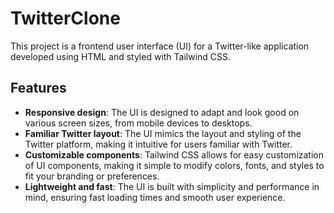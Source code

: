 # TwitterClone
This project is a frontend user interface (UI) for a Twitter-like application developed using HTML and styled with Tailwind CSS.

## Features

- **Responsive design**: The UI is designed to adapt and look good on various screen sizes, from mobile devices to desktops.
- **Familiar Twitter layout**: The UI mimics the layout and styling of the Twitter platform, making it intuitive for users familiar with Twitter.
- **Customizable components**: Tailwind CSS allows for easy customization of UI components, making it simple to modify colors, fonts, and styles to fit your branding or preferences.
- **Lightweight and fast**: The UI is built with simplicity and performance in mind, ensuring fast loading times and smooth user experience.
